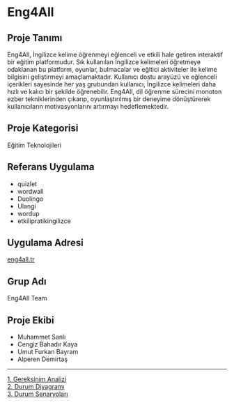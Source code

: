 # Eng4All

## Proje Tanımı
Eng4All, İngilizce kelime öğrenmeyi eğlenceli ve etkili hale getiren interaktif bir eğitim platformudur. Sık kullanılan İngilizce kelimeleri öğretmeye odaklanan bu platform, oyunlar, bulmacalar ve eğitici aktiviteler ile kelime bilgisini geliştirmeyi amaçlamaktadır. Kullanıcı dostu arayüzü ve eğlenceli içerikleri sayesinde her yaş grubundan kullanıcı, İngilizce kelimeleri daha hızlı ve kalıcı bir şekilde öğrenebilir. Eng4All, dil öğrenme sürecini monoton ezber tekniklerinden çıkarıp, oyunlaştırılmış bir deneyime dönüştürerek kullanıcıların motivasyonlarını artırmayı hedeflemektedir.

## Proje Kategorisi
Eğitim Teknolojileri

## Referans Uygulama
- quizlet
- wordwall
- Duolingo
- Ulangi
- wordup
- etkilipratikingilizce

## Uygulama Adresi
[eng4all.tr](http://eng4all.tr)

## Grup Adı
Eng4All Team

## Proje Ekibi
- Muhammet Sanlı
- Cengiz Bahadır Kaya
- Umut Furkan Bayram
- Alperen Demirtaş

---

[1. Gereksinim Analizi](Gereksinim-Analizi.md)  
[2. Durum Diyagramı](Durum-Diyagramı.svg)  
[3. Durum Senaryoları](durumSenaryolari.md)  
